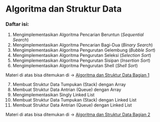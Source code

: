 # Algoritma dan Struktur Data

### Daftar isi:

1. Mengimplementasikan Algoritma Pencarian Beruntun (*Sequential Search*)
2. Mengimplementasikan Algoritma Pencarian Bagi-Dua (*Binary Search*)
3. Mengimplementasikan Algoritma Pengurutan Gelembung (*Bubble Sort*)
4. Mengimplementasikan Algoritma Pengurutan Seleksi (*Selection Sort*)
5. Mengimplementasikan Algoritma Pengurutan Sisipan (*Insertion Sort*)
6. Mengimplementasikan Algoritma Pengurutan Shell (*Shell Sort*)

Materi di atas bisa ditemukan di -> [Algoritma dan Struktur Data Bagian 1](/Materi/Algoritma_dan_Struktur_Data_Bagian_1.md)

7. Membuat Struktur Data Tumpukan (Stack) dengan Array
8. Membuat Struktur Data Antrian (Queue) dengan Array
9. Mengimplementasikan Singly Linked List
10. Membuat Struktur Data Tumpukan (Stack) dengan Linked List
11. Membuat Struktur Data Antrian (Queue) dengan Linked List

Materi di atas bisa ditemukan di -> [Algoritma dan Struktur Data Bagian 2](/Materi/Algoritma-dan-Struktur-Data-Bagian-2.md)

